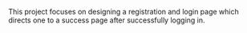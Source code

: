 This project focuses on designing a registration and login page which directs one to a success page after successfully logging in.
